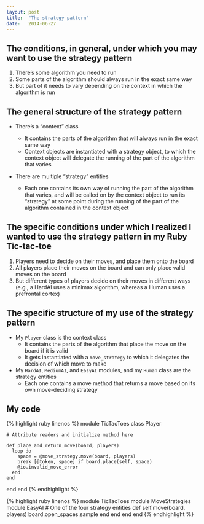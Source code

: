```yaml
---
layout: post
title:  "The strategy pattern"
date:   2014-06-27
---
```


## The conditions, in general, under which you may want to use the strategy pattern

  1. There’s some algorithm you need to run
  2. Some parts of the algorithm should always run in the exact same way
  3. But part of it needs to vary depending on the context in which the algorithm is run

## The general structure of the strategy pattern

  * There’s a “context” class
    * It contains the parts of the algorithm that will always run in the exact same way
    * Context objects are instantiated with a strategy object, to which the context object will delegate the running of the part of the algorithm that varies
    
  * There are multiple “strategy” entities
    * Each one contains its own way of running the part of the algorithm that varies, and will be called on by the context object to run its “strategy” at some point during the running of the part of the algorithm contained in the context object

## The specific conditions under which I realized I wanted to use the strategy pattern in my Ruby Tic-tac-toe

  1. Players need to decide on their moves, and place them onto the board
  2. All players place their moves on the board and can only place valid moves on the board
  3. But different types of players decide on their moves in different ways (e.g., a HardAI uses a minimax algorithm, whereas a Human uses a prefrontal cortex)

## The specific structure of my use of the strategy pattern

  * My `Player` class is the context class
    * It contains the parts of the algorithm that place the move on the board if it is valid
    * It gets instantiated with a `move_strategy` to which it delegates the decision of which move to make
  * My `HardAI`, `MediumAI`, and `EasyAI` modules, and my `Human` class are the strategy entities
    * Each one contains a move method that returns a move based on its own move-deciding strategy

## My code

{% highlight ruby linenos %}
module TicTacToes
  class Player
 
    # Attribute readers and initialize method here
 
    def place_and_return_move(board, players)
      loop do
        space = @move_strategy.move(board, players)
        break [@token, space] if board.place(self, space)
        @io.invalid_move_error
      end
    end
  end
end
{% endhighlight %}

{% highlight ruby linenos %}
module TicTacToes
  module MoveStrategies
    module EasyAI  # One of the four strategy entities
      def self.move(board, players)
        board.open_spaces.sample
      end
    end
  end
end
{% endhighlight %}
